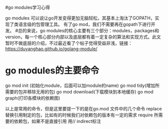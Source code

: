 #go modules学习心得

go modules 可以说让go开发变得更加无脑轻松，其基本上淘汰了GOPATH，实现了类语言级的包管理工具。 有了go mod，我们不需要再在gopath下进行开发。
#总的来说，go modules的核心主要有三个部分：modules，packages和version，每一个核心部分内部以及底层都有着一定复杂的算法和实现方式。此文暂时不做底层的介绍，不过最近看了个帖子觉得受益非浅，链接：https://duyanghao.github.io/golang-module/

# go modules的主要命令
go mod init (初始化module，后面可以加module的name)
go mod tidy(增加所需要的包并移除无用的包)
go mod download(下载模块到本地缓存)
go mod graph(打印各模块的依赖图)

以上是常用的命令，但是这里要提一下的是在go.mod 文件中的几个命令
replace 替换引用制定的包，比如有的时候我们对依赖包的版本有一定的需求
require 所需要的依赖包，如果不是直接引用 用// indirect标注



